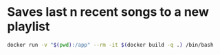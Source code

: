 # Saves last n recent songs to a new playlist


```bash
docker run -v "$(pwd):/app" --rm -it $(docker build -q .) /bin/bash
```
